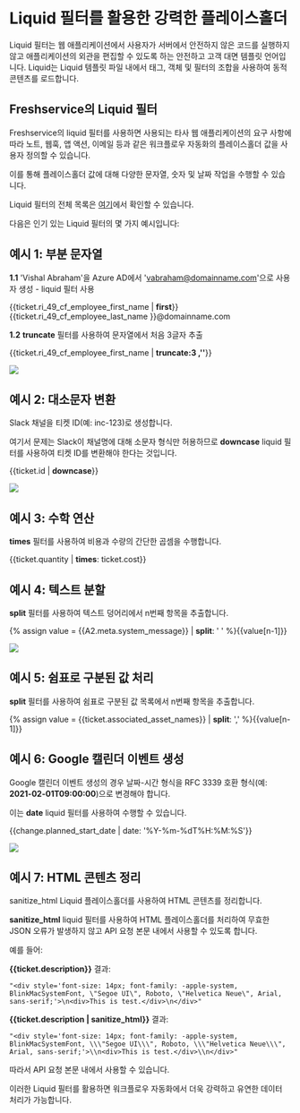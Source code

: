 # Liquid 필터를 활용한 강력한 플레이스홀더

Liquid 필터는 웹 애플리케이션에서 사용자가 서버에서 안전하지 않은 코드를 실행하지 않고 애플리케이션의 외관을 편집할 수 있도록 하는 안전하고 고객 대면 템플릿 언어입니다. Liquid는 Liquid 템플릿 파일 내에서 태그, 객체 및 필터의 조합을 사용하여 동적 콘텐츠를 로드합니다.

## Freshservice의 Liquid 필터

Freshservice의 liquid 필터를 사용하면 사용되는 타사 웹 애플리케이션의 요구 사항에 따라 노트, 웹훅, 앱 액션, 이메일 등과 같은 워크플로우 자동화의 플레이스홀더 값을 사용자 정의할 수 있습니다.

이를 통해 플레이스홀더 값에 대해 다양한 문자열, 숫자 및 날짜 작업을 수행할 수 있습니다.

Liquid 필터의 전체 목록은 [여기](https://shopify.github.io/liquid/basics/introduction/)에서 확인할 수 있습니다.

다음은 인기 있는 Liquid 필터의 몇 가지 예시입니다:

## 예시 1: 부분 문자열

**1.1** 'Vishal Abraham'을 Azure AD에서 'vabraham@domainname.com'으로 사용자 생성 - liquid 필터 사용

{{ticket.ri_49_cf_employee_first_name | **first**}} {{ticket.ri_49_cf_employee_last_name }}@domainname.com

**1.2** **truncate** 필터를 사용하여 문자열에서 처음 3글자 추출

{{ticket.ri_49_cf_employee_first_name | **truncate:3 ,''**}}

<img src="https://s3.amazonaws.com/cdn.freshdesk.com/data/helpdesk/attachments/production/50002706324/original/LzhknwNWKZS7EV0nor7kYcBj02iNMaXdNQ.png?1616562538" style="width: auto;" class="fr-fic fr-fil fr-dib" data-attachment="[object Object]" data-id="50002706324">

## 예시 2: 대소문자 변환

Slack 채널을 티켓 ID(예: inc-123)로 생성합니다.

여기서 문제는 Slack이 채널명에 대해 소문자 형식만 허용하므로 **downcase** liquid 필터를 사용하여 티켓 ID를 변환해야 한다는 것입니다.

{{ticket.id | **downcase**}}

<img src="https://s3.amazonaws.com/cdn.freshdesk.com/data/helpdesk/attachments/production/50002706335/original/g4l2NFkUaeGqFFBftb3bgicIRLwc8ygduQ.png?1616562595" style="width: auto;" class="fr-fic fr-fil fr-dib" data-attachment="[object Object]" data-id="50002706335">

## 예시 3: 수학 연산

**times** 필터를 사용하여 비용과 수량의 간단한 곱셈을 수행합니다.

{{ticket.quantity | **times**: ticket.cost}}

## 예시 4: 텍스트 분할

**split** 필터를 사용하여 텍스트 덩어리에서 n번째 항목을 추출합니다.

{% assign value = {{A2.meta.system_message}} | **split**: ' ' %}{{value[n-1]}}

<img src="https://s3.amazonaws.com/cdn.freshdesk.com/data/helpdesk/attachments/production/50002706339/original/sx0fL90KJ11et4N328iBrAeGSrQFErgEEg.png?1616562636" style="width: auto;" class="fr-fic fr-fil fr-dib" data-attachment="[object Object]" data-id="50002706339">

## 예시 5: 쉼표로 구분된 값 처리

**split** 필터를 사용하여 쉼표로 구분된 값 목록에서 n번째 항목을 추출합니다.

{% assign value = {{ticket.associated_asset_names}} | **split**: ',' %}{{value[n-1]}}

## 예시 6: Google 캘린더 이벤트 생성

Google 캘린더 이벤트 생성의 경우 날짜-시간 형식을 RFC 3339 호환 형식(예: **2021-02-01T09:00:00**)으로 변경해야 합니다.

이는 **date** liquid 필터를 사용하여 수행할 수 있습니다.

{{change.planned_start_date | date: '%Y-%m-%dT%H:%M:%S'}}

<img src="https://s3.amazonaws.com/cdn.freshdesk.com/data/helpdesk/attachments/production/50002706359/original/FFJzPTNnwZQ025c0rv16YMJZRzc9S6YeuQ.png?1616562891" style="width: auto;" class="fr-fic fr-fil fr-dib" data-attachment="[object Object]" data-id="50002706359">

## 예시 7: HTML 콘텐츠 정리

sanitize_html Liquid 플레이스홀더를 사용하여 HTML 콘텐츠를 정리합니다.

**sanitize_html** liquid 필터를 사용하여 HTML 플레이스홀더를 처리하여 무효한 JSON 오류가 발생하지 않고 API 요청 본문 내에서 사용할 수 있도록 합니다.

예를 들어:

**{{ticket.description}}** 결과:

```
"<div style='font-size: 14px; font-family: -apple-system, BlinkMacSystemFont, \"Segoe UI\", Roboto, \"Helvetica Neue\", Arial, sans-serif;'>\n<div>This is test.</div>\n</div>"
```

**{{ticket.description | sanitize_html}}** 결과:

```
"<div style='font-size: 14px; font-family: -apple-system, BlinkMacSystemFont, \\\"Segoe UI\\\", Roboto, \\\"Helvetica Neue\\\", Arial, sans-serif;'>\\n<div>This is test.</div>\\n</div>"
```

따라서 API 요청 본문 내에서 사용할 수 있습니다.

이러한 Liquid 필터를 활용하면 워크플로우 자동화에서 더욱 강력하고 유연한 데이터 처리가 가능합니다.